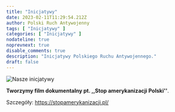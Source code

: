 ```yaml
---
title: "Inicjatywy"
date: 2023-02-11T11:29:54.212Z
author: Polski Ruch Antywojenny
tags: [ "Inicjatywy" ]
categories: [ "Inicjatywy" ]
nodateline: true
noprevnext: true
disable_comments: true
description: "Inicjatywy Polskiego Ruchu Antywojennego."
draft: false
---
```

![Nasze inicjatywy](/SAP-1.jpeg)


__Tworzymy film dokumentalny pt. ,,Stop amerykanizacji Polski''__.


Szczegóły: https://stopamerykanizacji.pl/
